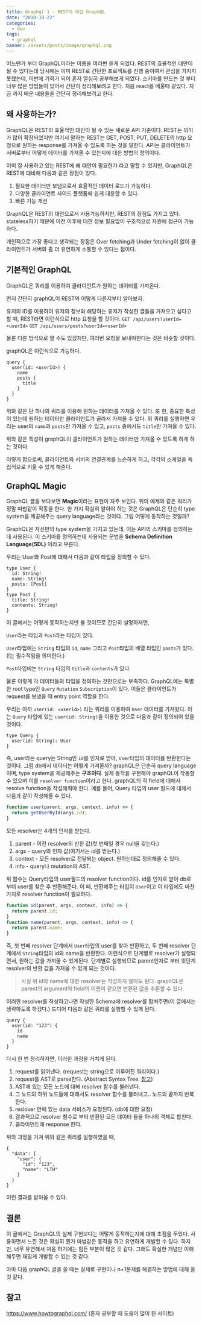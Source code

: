 ```yaml
---
title: Graphql 1 - REST의 대안 GraphQL
date: "2018-10-22"
categories:
  - dev
tags:
  - graphql
banner: /assets/posts/image/graphql.png
---
```


어느땐가 부터 GraphQL이라는 이름을 여러번 듣게 되었다. REST의 효율적인 대안이될 수 있다는데 당시에는 이미 REST로 간단한 프로젝트를 진행 중이여서 관심을 가지지 못했는데, 이번에 기회가 되어 혼자 열심히 공부해보게 되었다. 스키마를 만드는 것 부터 너무 많은 방법들이 있어서 간단히 정리해보려고 한다. 처음 react를 배울때 같았다. 지금 까지 배운 내용들을 간단히 정리해보려고 한다.

<!--more-->

## 왜 사용하는가?

GraphQL은 REST의 효율적인 대안이 될 수 있는 새로운 API 기준이다. REST는 의미가 많이 확장되었지만 여기서 말하는 REST는 GET, POST, PUT, DELETE의 http 요청으로 원하는 response를 가져올 수 있도록 하는 것을 말한다. API는 클라이언트가 서버로부터 어떻게 데이터를 가져올 수 있는지에 대한 방법의 정의이다.

이미 잘 사용하고 있는 REST에 왜 대안이 필요한가 라고 말할 수 있지만, GraphQL은 REST에 대비해 다음과 같은 장점이 있다.

1. 필요한 데이터만 보냄으로서 효율적인 데이터 로드가 가능하다.
2. 다양한 클라이언트 사이드 플랫폼에 쉽게 대응할 수 있다.
3. 빠른 기능 개선

GraphQL은 REST의 대안으로서 사용가능하지만, REST의 장점도 가지고 있다.
stateless하기 때문에 이전 이후에 대한 정보 필요없이 구조적으로 자원에 접근이 가능하다.

개인적으로 가장 좋다고 생각되는 장점은 Over fetching과 Under fetching이 없이 클라이언트가 서버와 좀 더 유연하게 소통할 수 있다는 점이다.

## 기본적인 GraphQL

GraphQL은 쿼리를 이용하여 클라이언트가 원하는 데이터를 가져온다.

먼저 간단히 graphQL이 REST와 어떻게 다른지부터 알아보자.

유저의 ID를 이용하여 유저의 정보와 해당하는 유저가 작성한 글들을 가져오고 싶다고 할 때, REST라면 이런식으로 http 요청을 할 것이다.
`GET /api/users?userId=<userId>`
`GET /api/users/posts?userId=<userId>`

물론 다른 방식으로 짤 수도 있겠지만, 여러번 요청을 보내야한다는 것은 비슷할 것이다.

graphQL은 이런식으로 가능하다.

```
query {
  user(id: <userId>) {
    name
    posts {
      title
    }
  }
}
```

위와 같은 단 하나의 쿼리를 이용해 원하는 데이터를 가져올 수 있다. 또 한, 중요한 특성이 있는데 원하는 데이터만 클라이언트가 골라서 가져올 수 있다. 위 쿼리를 실행하면 우리는 user의 `name`과 `posts`만 가져올 수 있고, `posts` 중에서도 `title`만 가져올 수 있다.

위와 같은 특성이 graphQL이 클라이언트가 원하는 데이터만 가져올 수 있도록 하게 하는 것이다.

이렇게 함으로써, 클라이언트와 서버의 연결관계를 느슨하게 하고, 각각의 스케일을 독립적으로 키울 수 있게 해준다.

## GraphQL Magic

GraphQL 글을 보다보면 **Magic**이라는 표현이 자주 보인다. 위의 예제와 같은 쿼리가 정말 마법같이 작동을 한다. 한 가지 확실히 알아야 하는 것은 GraphQL은 단순히 type system을 제공해주는 query language라는 것이다. 그럼 어떻게 동작하는 것일까?

GraphQL은 자신만의 type system을 가지고 있는데, 이는 API의 스키마를 정의하는데 사용된다. 이 스키마를 정의하는데 사용되는 문법을 **Schema Definition Language(SDL)** 이라고 부른다.

우리는 User와 Post에 대해서 다음과 같이 타입을 정의할 수 있다.

```
type User {
  id: String!
  name: String!
  posts: [Post]
}
type Post {
  title: String!
  contents: String!
}
```

이 글에서는 어떻게 동작하는지만 볼 것이므로 간단히 설명하자면,

`User`라는 타입과 `Post`라는 타입이 있다.

`User`타입에는 `String` 타입의 `id`, `name` 그리고 `Post`타입의 배열 타입인 `posts`가 있다. (!는 필수적임을 의미한다.)

`Post`타입에는 `String` 타입의 `title`과 `contents`가 있다.

물론 이렇게 각 데이터들의 타입을 정의하는 것만으로는 부족하다. GraphQL에는 특별한 root type인 `Query` `Mutation` `Subscription`이 있다. 이들은 클라이언트가 request를 보냈을 때 entry point 역할을 한다.

우리는 아까 `user(id: <userId>)` 라는 쿼리를 이용하여 `User` 데이터를 가져왔다. 이는 `Query` 타입에 있는 `user(id: String)`을 이용한 것으로 다음과 같이 정의되어 있을 것이다.

```
type Query {
  user(id: String): User
}
```

즉, user라는 query는 String인 `id`를 인자로 받아, `User`타입의 데이터를 반환한다는 것이다. 그럼 db에서 데이터는 어떻게 가져올까? graphQL은 단순히 query language이며, type system을 제공해주는 **구조이다**. 실제 동작을 구현해야 graphQL이 작동할 수 있으며 이를 `resolver function`이라고 한다. graphQL의 각 field에 대해서 resolve function을 작성해줘야 한다. 예를 들어, Query 타입의 user 필드에 대해서 다음과 같이 작성해줄 수 있다.

```js
function user(parent, args, context, info) => {
  return getUserById(args.id);
}
```

모든 resolver는 4개의 인자를 받는다.

1. parent - 이전 resolver의 반환 값(첫 번째일 경우 null을 갖는다.)
2. args - query의 인자 값(여기서는 id를 받는다.)
3. context - 모든 resolver로 전달되는 object. 원하는대로 정의해줄 수 있다.
4. info - query나 mutation의 AST.

위 함수는 Query타입의 user필드의 resolver function이다. id를 인자로 받아 db로 부터 user를 찾은 후 반환해준다. 이 때, 반환해주는 타입이 `User`이고 이 타입에도 마찬가지로 resolver function이 필요하다.

```js
function id(parent, args, context, info) => {
  return parent.id;
}
function name(parent, args, context, info) => {
  return parent.name;
}
```

즉, 첫 번째 resolver 단계에서 `User`타입의 user를 찾아 반환하고, 두 번째 resolver 단계에서 `String`타입의 id와 name을 반환한다. 이런식으로 단계별로 resolver가 실행되면서, 원하는 값을 가져올 수 있게된다. 단계별로 실행되므로 parent인자로 부터 윗단계 resolver의 반환 값을 가져올 수 있게 되는 것이다.

> 사실 위 id와 name에 대한 resolver는 작성하지 않아도 된다. graphQL은 parent의 argument와 field의 이름이 같으면 반환된 값을 추론할 수 있다.

이러한 resolver를 작성하고나면 작성한 Schema에 resolver를 합쳐주면(이 글에서는 생략하도록 하겠다.) 드디어 다음과 같은 쿼리를 실행할 수 있게 된다.

```
query {
  user(id: "123") {
    id
    name
  }
}
```

다시 한 번 정리하자면, 이러한 과정을 거치게 된다.

1. request를 읽어낸다. (request는 string으로 이루어진 쿼리이다.)
2. request를 AST로 parse한다. (Abstract Syntax Tree. [참고](https://www.contentful.com/blog/2018/07/04/graphql-abstract-syntax-tree-new-schema/))
3. AST에 있는 모든 노드에 대해 resolver 함수를 불러낸다.
4. 그 노드의 하위 노드들에 대해서도 resolver 함수를 불러내고.. 노드의 끝까지 반복한다.
5. reslover 안에 있는 data 서비스가 요청된다. (db에 대한 요청)
6. 결과적으로 resolver 함수로 부터 반환된 모든 데이터 들을 하나의 객체로 합친다.
7. 클라이언트에 response 한다.

위와 과정을 거쳐 위와 같은 쿼리를 실행하였을 때,

```
{
  "data": {
    "user": {
      "id": "123",
      "name": "LTH"
    }
  }
}
```

이런 결과를 받아올 수 있다.

## 결론

이 글에서는 GraphQL의 실제 구현보다는 어떻게 동작하는지에 대해 초점을 두었다.
사용하면서 느낀 것은 확실히 뭔가 마법같은 동작을 하고 유연하게 개발할 수 있다. 하지만, 너무 유연해서 처음 하기에는 힘든 부분이 많은 것 같다. 그래도 확실한 개념만 이해해두면 재밌게 개발할 수 있는 것 같다.

아마 다음 graphQL 글을 쓸 때는 실제로 구현이나 n+1문제를 해결하는 방법에 대해 쓸 것 같다.

## 참고

https://www.howtographql.com/ (혼자 공부할 때 도움이 많이 된 사이트)
